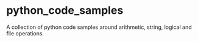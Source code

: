 # python_code_samples
A collection of python code samples around arithmetic, string, logical and flle operations.
